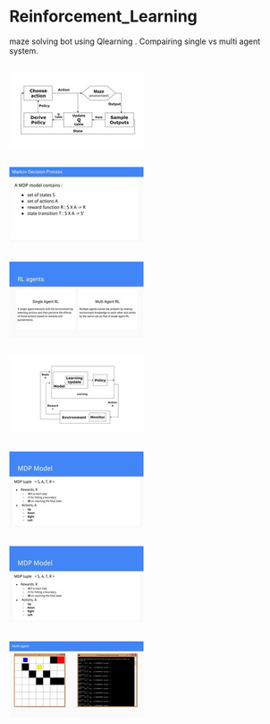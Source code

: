 # Reinforcement_Learning
maze solving bot using Qlearning . Compairing single vs multi agent system.
## ![](/img/1.jpg) 
## ![](/img/2.jpg) 
## ![](/img/3.jpg) 
## ![](/img/4.jpg) 
## ![](/img/5.jpg) 
## ![](/img/5.jpg) 
## ![](/img/7.jpg) 
